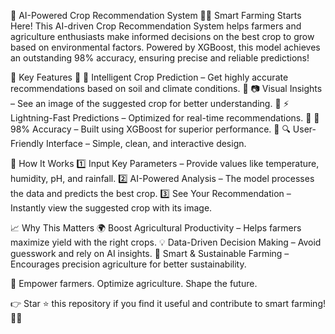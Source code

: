 🌾 AI-Powered Crop Recommendation System 🚀🌱
Smart Farming Starts Here! This AI-driven Crop Recommendation System helps farmers and agriculture enthusiasts make informed decisions on the best crop to grow based on environmental factors. Powered by XGBoost, this model achieves an outstanding 98% accuracy, ensuring precise and reliable predictions!

🌟 Key Features
🔹 🌱 Intelligent Crop Prediction – Get highly accurate recommendations based on soil and climate conditions.
🔹 📷 Visual Insights – See an image of the suggested crop for better understanding.
🔹 ⚡ Lightning-Fast Predictions – Optimized for real-time recommendations.
🔹 🎯 98% Accuracy – Built using XGBoost for superior performance.
🔹 🔍 User-Friendly Interface – Simple, clean, and interactive design.

🚀 How It Works
1️⃣ Input Key Parameters – Provide values like temperature, humidity, pH, and rainfall.
2️⃣ AI-Powered Analysis – The model processes the data and predicts the best crop.
3️⃣ See Your Recommendation – Instantly view the suggested crop with its image.

📈 Why This Matters
🌍 Boost Agricultural Productivity – Helps farmers maximize yield with the right crops.
💡 Data-Driven Decision Making – Avoid guesswork and rely on AI insights.
🌾 Smart & Sustainable Farming – Encourages precision agriculture for better sustainability.

🚜 Empower farmers. Optimize agriculture. Shape the future.

👉 Star ⭐ this repository if you find it useful and contribute to smart farming! 🌱🚀
